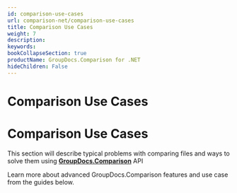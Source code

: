 ```yaml
---
id: comparison-use-cases
url: comparison-net/comparison-use-cases
title: Comparison Use Cases
weight: 7
description: 
keywords: 
bookCollapseSection: true
productName: GroupDocs.Comparison for .NET
hideChildren: False
---
```


# Comparison Use Cases


# Comparison Use Cases

This section will describe typical problems with comparing files and ways to solve them using **[GroupDocs.Comparison](https://products.groupdocs.com/comparison/net)** API

  

Learn more about advanced GroupDocs.Comparison features and use case from the guides below.

  

